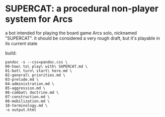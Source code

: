 
# SUPERCAT: a procedural non-player system for Arcs

a bot intended for playing the board game Arcs solo, nicknamed "SUPERCAT".
it should be considered a very rough draft, but it's playable in its current state

build:

```
pandoc -s --css=pandoc.css \
00-how\ to\ play\ with\ SUPERCAT.md \
01-bot\ turn\ start\ here.md \
02-general\ priorities.md \
03-prelude.md \
04-administration.md \
05-aggression.md \
06-combat\ doctrine.md \
07-construction.md \
08-mobilization.md \
10-terminology.md \
-o output.html
```
